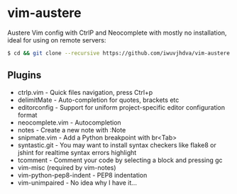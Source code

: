 vim-austere
===========

Austere Vim config with CtrlP and Neocomplete with mostly no installation, ideal for using on remote servers:

```bash
$ cd && git clone --recursive https://github.com/iwuvjhdva/vim-austere.git .vim
```

Plugins
-------
* ctrlp.vim - Quick files navigation, press Ctrl+p
* delimitMate - Auto-completion for quotes, brackets etc
* editorconfig - Support for uniform project-specific editor configuration format
* neocomplete.vim - Autocompletion
* notes - Create a new note with :Note
* snipmate.vim - Add a Python breakpoint with br\<Tab\>
* syntastic.git - You may want to install syntax checkers like flake8 or jshint for realtime syntax errors highlight
* tcomment - Comment your code by selecting a block and pressing gc
* vim-misc (required by vim-notes)
* vim-python-pep8-indent - PEP8 indentation
* vim-unimpaired - No idea why I have it...
